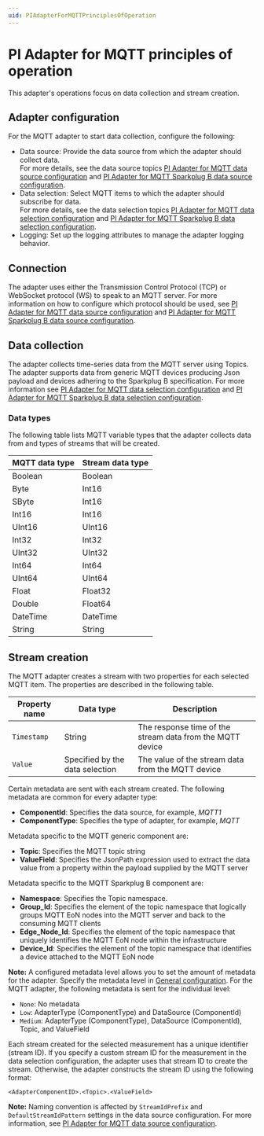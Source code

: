 ```yaml
---
uid: PIAdapterForMQTTPrinciplesOfOperation
---
```


# PI Adapter for MQTT principles of operation

This adapter's operations focus on data collection and stream creation.

## Adapter configuration

For the MQTT adapter to start data collection, configure the following:

- Data source: Provide the data source from which the adapter should collect data.<br> For more details, see the data source topics [PI Adapter for MQTT data source configuration](xref:PIAdapterForMQTTDataSourceConfiguration) and [PI Adapter for MQTT Sparkplug B data source configuration](xref:PIAdapterForMQTTSparkplugBDataSourceConfiguration).
- Data selection: Select MQTT items to which the adapter should subscribe for data. <br> For more details, see the data selection topics [PI Adapter for MQTT data selection configuration](xref:PIAdapterForMQTTDataSelectionConfiguration) and [PI Adapter for MQTT Sparkplug B data selection configuration](xref:PIAdapterForMQTTSparkplugB).
- Logging: Set up the logging attributes to manage the adapter logging behavior.

## Connection

The adapter uses either the Transmission Control Protocol (TCP) or WebSocket protocol (WS) to speak to an MQTT server. For more information on how to configure which protocol should be used, see [PI Adapter for MQTT data source configuration](xref:PIAdapterForMQTTDataSourceConfiguration) and [PI Adapter for MQTT Sparkplug B data source configuration](xref:PIAdapterForMQTTSparkplugBDataSourceConfiguration).

## Data collection

<!--
We may want to explicitly emphysize that the genric MQTT adapter only supports JSON payload. 
The statement below may not be that obvious and may not bring enough attention to the user.
-->
The adapter collects time-series data from the MQTT server using Topics. The adapter supports data from generic MQTT devices producing Json payload and devices adhering to the Sparkplug B specification. For more information see [PI Adapter for MQTT data selection configuration](xref:PIAdapterForMQTTDataSelectionConfiguration) and [PI Adapter for MQTT Sparkplug B data selection configuration](xref:PIAdapterForMQTTSparkplugB).

### Data types
<!--
Comments from Bo: The data types section only lists the supported data types for generic MQTT adapter, but not MQTT Sparkplug B. There are some overlaps regarding supported data types, but there are also adapter-specific data types supported by each component. 
Thyag can provide information about the supported data types for Sparkplug B component. With that being said, the structure of this section may need to be adjusted to have two sub-section for two components.
-->
The following table lists MQTT variable types that the adapter collects data from and types of streams that will be created.

| MQTT data type | Stream data type |
|------------------|------------------|
| Boolean          | Boolean          |
| Byte             | Int16            |
| SByte            | Int16            |
| Int16            | Int16            |
| UInt16           | UInt16           |
| Int32            | Int32            |
| UInt32           | UInt32           |
| Int64            | Int64            |
| UInt64           | UInt64           |
| Float            | Float32          |
| Double           | Float64          |
| DateTime         | DateTime         |
| String           | String           |

## Stream creation

The MQTT adapter creates a stream with two properties for each selected MQTT item. The properties are described in the following table.

| Property name | Data type | Description |
|---------------|-----------|-------------|
| `Timestamp`   | String    | The response time of the stream data from the MQTT device |
| `Value`       | Specified by the data selection | The value of the stream data from the MQTT device |

Certain metadata are sent with each stream created. The following metadata are common for every adapter type:

- **ComponentId**: Specifies the data source, for example, _MQTT1_
- **ComponentType**: Specifies the type of adapter, for example, _MQTT_

Metadata specific to the MQTT generic component are:

- **Topic**: Specifies the MQTT topic string
- **ValueField**: Specifies the JsonPath expression used to extract the data value from a property within the payload supplied by the MQTT server

Metadata specific to the MQTT Sparkplug B component are:

- **Namespace**: Specifies the Topic namespace.
- **Group_Id**: Specifies the element of the topic namespace that logically groups MQTT EoN nodes into the MQTT server and back to the consuming MQTT clients
- **Edge_Node_Id**: Specifies the element of the topic namespace that uniquely identifies the MQTT EoN node within the infrastructure
- **Device_Id**: Specifies the element of the topic namespace that identifies a device attached to the MQTT EoN node

**Note:** A configured metadata level allows you to set the amount of metadata for the adapter. Specify the metadata level in [General configuration](xref:GeneralConfiguration). For the MQTT adapter, the following metadata is sent for the individual level:

<!--
The following statements are only true for the genric MQTT component. Sparkplug B sends a different set of stream metadata. Simmlar to above, Thyag can help with the Sparkplug B specific topics. Also, we probably have to have two sub-sections to discuss the different behavior in metadata sending by two diffferent components.
-->
- `None`: No metadata
- `Low`: AdapterType (ComponentType) and DataSource (ComponentId)
- `Medium`: AdapterType (ComponentType), DataSource (ComponentId), Topic, and ValueField

Each stream created for the selected measurement has a unique identifier (stream ID). If you specify a custom stream ID for the measurement in the data selection configuration, the adapter uses that stream ID to create the stream. Otherwise, the adapter constructs the stream ID using the following format:
<!--
The default stream ID patter listed below is true for the generic MQTT adapter but not the Sparkplug B component
The Default stream ID pattern for generic MQTT is:
<AdapterComponentID>.<Topic>.<ValueField>
The default stream ID pattern for MQTT Sparkplug B is:
<AdapterComponentId>.<Topic>.<MetricName>
Similarly, we may want to have two sub-sections to discuss all the difference including the items mentioned above
-->
```code
<AdapterComponentID>.<Topic>.<ValueField>
```

**Note:** Naming convention is affected by `StreamIdPrefix` and `DefaultStreamIdPattern` settings in the data source configuration. For more information, see [PI Adapter for MQTT data source configuration](xref:PIAdapterForMQTTDataSourceConfiguration).
